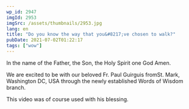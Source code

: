 ```yaml
---
wp_id: 2947
imgId: 2953
imgSrc: /assets/thumbnails/2953.jpg
lang: en
title: "Do you know the way that you&#8217;ve chosen to walk?"
pubDate: 2021-07-02T01:22:17
tags: ["wow"]
---
```


<!-- page: 6 -->

<p>In the name of the Father, the Son, the Holy Spirit one God Amen.</p>
<p>We are excited to be with our beloved Fr. Paul Guirguis fromSt. Mark, Washington DC, USA through the newly established Words of Wisdom branch.</p>
<p>This video was of course used with his blessing.</p>
<p>&nbsp;</p>
